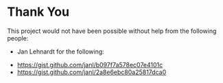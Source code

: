 # Thank You

This project would not have been possible without help from the
following people:

* Jan Lehnardt for the following:
 - https://gist.github.com/janl/b097f7a578ec07e4101c
 - https://gist.github.com/janl/2a8e6ebc80a25817dca0
